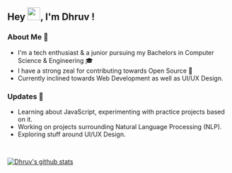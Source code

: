 ## Hey <img src="https://github.com/TheDudeThatCode/TheDudeThatCode/blob/master/Assets/Hi.gif" width="29px">, I'm Dhruv !

### About Me 🚀
- I'm a tech enthusiast & a junior pursuing my Bachelors in Computer Science & Engineering 🎓
- I have a strong zeal for contributing towards Open Source 🔅
- Currently inclined towards Web Development as well as UI/UX Design.
### Updates 🙌
- Learning about JavaScript, experimenting with practice projects based on it. 
- Working on projects surrounding Natural Language Processing (NLP).
- Exploring stuff around UI/UX Design.
<br>

[![Dhruv's github stats](https://github-readme-stats.vercel.app/api?username=thenorthkun)](https://github.com/thenorthkun/github-readme-stats)


